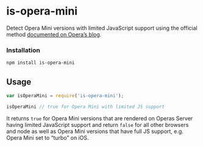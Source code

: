 # is-opera-mini

Detect Opera Mini versions with limited JavaScript support using the official method [documented on Opera’s blog](https://dev.opera.com/articles/view/opera-mini-and-javascript/#detectingmini).

### Installation

```bash
npm install is-opera-mini
```

## Usage

```js
var isOperaMini = require('is-opera-mini');

isOperaMini // true for Opera Mini with limited JS support
```

It returns `true` for Opera Mini versions that are rendered on Operas Server having limited JavaScript support and return `false` for all other browsers and node as well as Opera Mini versions that have full JS support, e.g. Opera Mini set to “turbo” on iOS.
